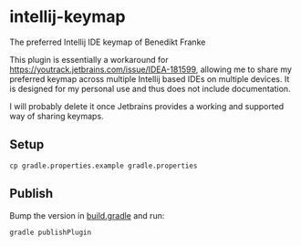 # intellij-keymap

The preferred Intellij IDE keymap of Benedikt Franke

This plugin is essentially a workaround for https://youtrack.jetbrains.com/issue/IDEA-181599,
allowing me to share my preferred keymap across multiple Intellij based IDEs on multiple devices.
It is designed for my personal use and thus does not include documentation.

I will probably delete it once Jetbrains provides a working and supported way of sharing keymaps.

## Setup

    cp gradle.properties.example gradle.properties

## Publish

Bump the version in [build.gradle](build.gradle) and run:

    gradle publishPlugin
